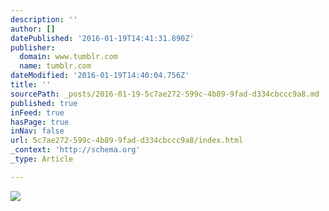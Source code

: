 ```yaml
---
description: ''
author: []
datePublished: '2016-01-19T14:41:31.890Z'
publisher:
  domain: www.tumblr.com
  name: tumblr.com
dateModified: '2016-01-19T14:40:04.756Z'
title: ''
sourcePath: _posts/2016-01-19-5c7ae272-599c-4b89-9fad-d334cbccc9a8.md
published: true
inFeed: true
hasPage: true
inNav: false
url: 5c7ae272-599c-4b89-9fad-d334cbccc9a8/index.html
_context: 'http://schema.org'
_type: Article

---
```

![](https://49.media.tumblr.com/2069c0204da2308a5dd93aa586314356/tumblr_nqahnq9ssN1qgevuso1_250.gif)